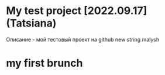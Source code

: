 # My test project [2022.09.17] (Tatsiana)

Описание - мой тестовый проект на github
new string
malysh

# my first brunch
